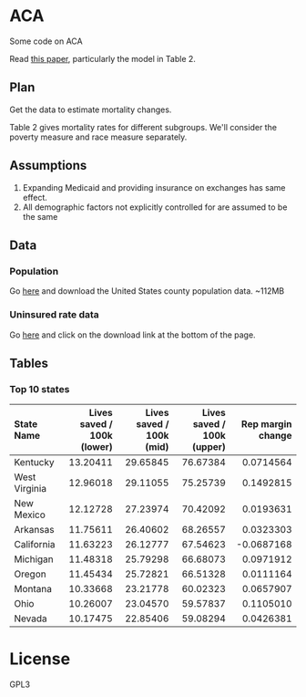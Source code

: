 # ACA
Some code on ACA

Read [this paper](http://www.nejm.org/doi/full/10.1056/NEJMsa1202099), particularly the model in Table 2.

## Plan

Get the data to estimate mortality changes.

Table 2 gives mortality rates for different subgroups. We'll consider the poverty measure and race measure separately.

## Assumptions

1. Expanding Medicaid and providing insurance on exchanges has same effect.
1. All demographic factors not explicitly controlled for are assumed to be the same

## Data

### Population

Go [here](http://www.census.gov/data/datasets/2015/demo/popest/counties-detail.html) and download the United States county population data. ~112MB

### Uninsured rate data

Go [here](https://www.enrollamerica.org/research-maps/maps/changes-in-uninsured-rates-by-county/) and click on the download link at the bottom of the page.

## Tables

### Top 10 states

|State Name    | Lives saved / 100k (lower) | Lives saved / 100k (mid) | Lives saved / 100k (upper) | Rep margin change |
|:-------------|-----------------------:|---------------------:|-----------------------:|-----------------:|
|Kentucky      |                13.20411|              29.65845|                76.67384|         0.0714564|
|West Virginia |                12.96018|              29.11055|                75.25739|         0.1492815|
|New Mexico    |                12.12728|              27.23974|                70.42092|         0.0193631|
|Arkansas      |                11.75611|              26.40602|                68.26557|         0.0323303|
|California    |                11.63223|              26.12777|                67.54623|        -0.0687168|
|Michigan      |                11.48318|              25.79298|                66.68073|         0.0971912|
|Oregon        |                11.45434|              25.72821|                66.51328|         0.0111164|
|Montana       |                10.33668|              23.21778|                60.02323|         0.0657907|
|Ohio          |                10.26007|              23.04570|                59.57837|         0.1105010|
|Nevada        |                10.17475|              22.85406|                59.08294|         0.0426381|



# License

GPL3

